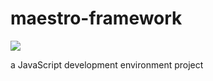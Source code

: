 # maestro-framework
[<img src="https://maestro7007repo.visualstudio.com/_apis/public/build/definitions/e9a8fe47-d97a-4dba-a980-69d3e97c86d1/4/badge"/>](https://maestro7007repo.visualstudio.com/maestro-framework/_build/index?definitionId=4)

a JavaScript development environment project
